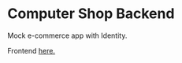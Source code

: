 # Computer Shop Backend
Mock e-commerce app with Identity.

Frontend [here.](https://github.com/filip-naumovski/computer-shop-frontend)
